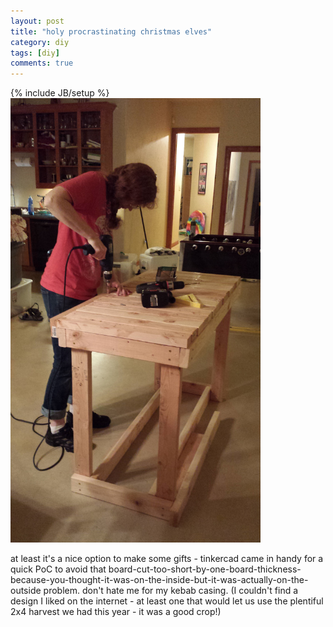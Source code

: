 ```yaml
---
layout: post
title: "holy procrastinating christmas elves"
category: diy
tags: [diy]
comments: true
---
```

{% include JB/setup %}
<img src="/images/workbench.jpg" width="400" class="rotateimg90" >
  
at least it's a nice option to make some gifts - tinkercad came in handy for a quick PoC to avoid that board-cut-too-short-by-one-board-thickness-because-you-thought-it-was-on-the-inside-but-it-was-actually-on-the-outside problem.  don't hate me for my kebab casing.  (I couldn't find a design I liked on the internet - at least one that would let us use the plentiful 2x4 harvest we had this year - it was a good crop!)
    
    
  
  

